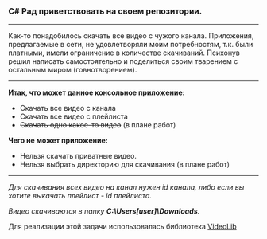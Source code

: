 <h3><b>C# Рад приветствовать на своем репозитории.</b></h3>
<hr>

Как-то понадобилось скачать все видео с чужого канала. Приложения, предлагаемые в сети, не удовлетворяли моим потребностям, т.к. были платными, имели ограничение в количестве скачиваний.
Психонув решил написать самостоятельно и поделиться своим тварением с остальным миром (говнотворением).
<hr>
<b>Итак, что может данное консольное приложение:</b>
<ul>
  <li>Скачать все видео с канала</li>
  <li>Скачать все видео с плейлиста</li>
  <li><del>Скачать одно какое-то видео</del> (в плане работ)</li>
</ul>


<b>Чего не может приложение:</b>

<ul>
  <li>Нельзя скачать приватные видео.</li>
  <li>Нельзя выбрать директорию для скачивания (в плане работ)</li>
</ul>
<hr>

<em>Для скачивания всех видео на канал нужен id канала, либо если вы хотите выкачать плейлист - id плейлиста.</em>

<em>Видео скачиваются в папку <b>C:\Users\[user]\Downloads</b>.</em>

Для реализации этой задачи использовалась библиотека <a href="https://github.com/omansak/libvideo">VideoLib</a>

